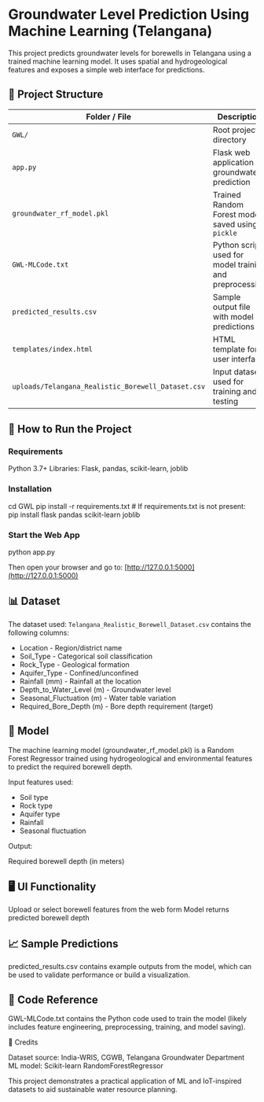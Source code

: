 # Groundwater Level Prediction Using Machine Learning (Telangana)

This project predicts groundwater levels for borewells in Telangana using a trained machine learning model. It uses spatial and hydrogeological features and exposes a simple web interface for predictions.

## 📂 Project Structure

| Folder / File                                        | Description                                             |
|-----------------------------------------------------|---------------------------------------------------------|
| `GWL/`                                              | Root project directory                                  |
| `app.py`                                            | Flask web application for groundwater prediction        |
| `groundwater_rf_model.pkl`                          | Trained Random Forest model saved using `pickle`       |
| `GWL-MLCode.txt`                                    | Python script used for model training and preprocessing |
| `predicted_results.csv`                             | Sample output file with model predictions               |
| `templates/index.html`                              | HTML template for user interface                        |
| `uploads/Telangana_Realistic_Borewell_Dataset.csv`  | Input dataset used for training and testing             |


## 🚀 How to Run the Project

### Requirements

Python 3.7+
Libraries: Flask, pandas, scikit-learn, joblib

### Installation

cd GWL
pip install -r requirements.txt  # If requirements.txt is not present:
pip install flask pandas scikit-learn joblib

### Start the Web App

python app.py

Then open your browser and go to: [http://127.0.0.1:5000](http://127.0.0.1:5000)

## 📊 Dataset

The dataset used: `Telangana_Realistic_Borewell_Dataset.csv` contains the following columns:

* Location - Region/district name
* Soil_Type - Categorical soil classification
* Rock_Type - Geological formation
* Aquifer_Type - Confined/unconfined
* Rainfall (mm) - Rainfall at the location
* Depth_to_Water_Level (m) - Groundwater level
* Seasonal_Fluctuation (m) - Water table variation
* Required_Bore_Depth (m) - Bore depth requirement (target)

## 🤖 Model

The machine learning model (groundwater_rf_model.pkl) is a Random Forest Regressor trained using hydrogeological and environmental features to predict the required borewell depth.

Input features used:

* Soil type
* Rock type
* Aquifer type
* Rainfall
* Seasonal fluctuation

Output:

Required borewell depth (in meters)

## 🖥️ UI Functionality

Upload or select borewell features from the web form
Model returns predicted borewell depth

## 📈 Sample Predictions

predicted_results.csv contains example outputs from the model, which can be used to validate performance or build a visualization.

## 🧠 Code Reference

GWL-MLCode.txt contains the Python code used to train the model (likely includes feature engineering, preprocessing, training, and model saving).

 📌 Credits

Dataset source: India-WRIS, CGWB, Telangana Groundwater Department
ML model: Scikit-learn RandomForestRegressor

This project demonstrates a practical application of ML and IoT-inspired datasets to aid sustainable water resource planning.
